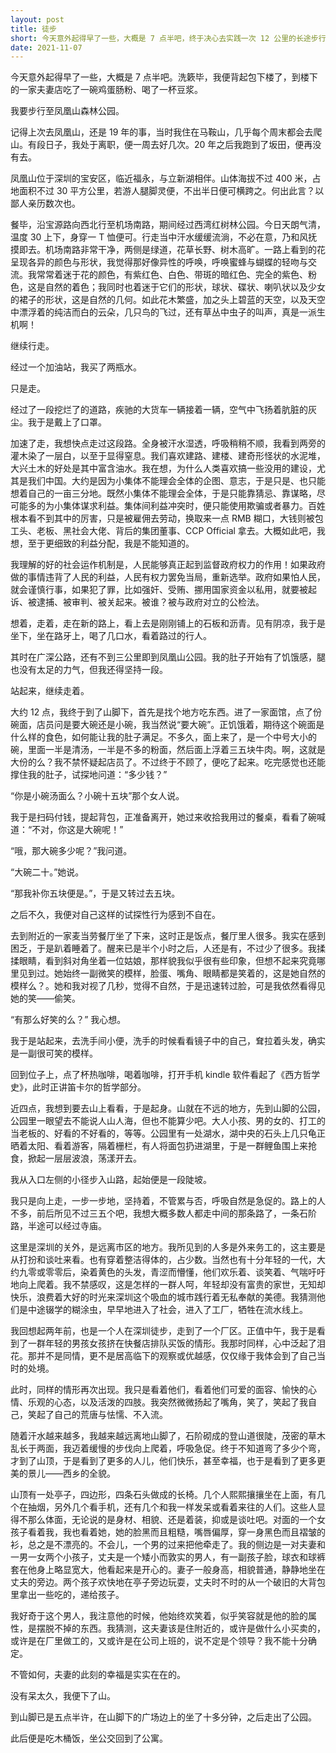 ```yaml
---
layout: post
title: 徒步
short: 今天意外起得早了一些，大概是 7 点半吧，终于决心去实践一次 12 公里的长途步行
date: 2021-11-07
---
```


今天意外起得早了一些，大概是 7 点半吧。洗簌毕，我便背起包下楼了，到楼下的一家夫妻店吃了一碗鸡蛋肠粉、喝了一杯豆浆。

我要步行至凤凰山森林公园。

记得上次去凤凰山，还是 19 年的事，当时我住在马鞍山，几乎每个周末都会去爬山。有段日子，我处于离职，便一周去好几次。20 年之后我跑到了坂田，便再没有去。

凤凰山位于深圳的宝安区，临近福永，与立新湖相伴。山体海拔不过 400 米，占地面积不过 30 平方公里，若游人腿脚灵便，不出半日便可横跨之。何出此言？以鄙人亲历数次也。

餐毕，沿宝源路向西北行至机场南路，期间经过西湾红树林公园。今日天朗气清，温度 30 上下，身穿一 T 恤便可。行走当中汗水缓缓流淌，不必在意，乃和风抚摸即去。机场南路非常干净，两侧是绿道，花草长野、树木高旷。一路上看到的花呈现各异的颜色与形状，我觉得那好像异性的呼唤，呼唤蜜蜂与蝴蝶的轻吻与交流。我常常着迷于花的颜色，有紫红色、白色、带斑的暗红色、完全的紫色、粉色，这是自然的着色；我同时也着迷于它们的形状，球状、碟状、喇叭状以及少女的裙子的形状，这是自然的几何。如此花木繁盛，加之头上碧蓝的天空，以及天空中漂浮着的纯洁而白的云朵，几只鸟的飞过，还有草丛中虫子的叫声，真是一派生机啊！

继续行走。

经过一个加油站，我买了两瓶水。

只是走。

经过了一段挖烂了的道路，疾驰的大货车一辆接着一辆，空气中飞扬着肮脏的灰尘。我于是戴上了口罩。

加速了走，我想快点走过这段路。全身被汗水湿透，呼吸稍稍不顺，我看到两旁的灌木染了一层白，以至于显得窒息。我们喜欢建路、建楼、建奇形怪状的水泥堆，大兴土木的好处是其中富含油水。我在想，为什么人类喜欢搞一些没用的建设，尤其是我们中国。大约是因为小集体不能理会全体的企图、意志，于是只是、也只能想着自己的一亩三分地。既然小集体不能理会全体，于是只能靠猜忌、靠谋略，尽可能多的为小集体谋求利益。集体间利益冲突时，便只能使用欺骗或者暴力。百姓根本看不到其中的厉害，只是被雇佣去劳动，换取来一点 RMB 糊口，大钱则被包工头、老板、黑社会大佬、背后的集团董事、CCP Official 拿去。大概如此吧，我想，至于更细致的利益分配，我是不能知道的。

我理解的好的社会运作机制是，人民能够真正起到监督政府权力的作用！如果政府做的事情违背了人民的利益，人民有权力罢免当局，重新选举。政府如果怕人民，就会谨慎行事，如果犯了罪，比如强奸、受贿、挪用国家资金以私用，就要被起诉、被逮捕、被审判、被关起来。被谁？被与政府对立的公检法。

想着，走着，走在新的路上，看上去是刚刚铺上的石板和沥青。见有阴凉，我于是坐下，坐在路牙上，喝了几口水，看着路过的行人。

其时在广深公路，还有不到三公里即到凤凰山公园。我的肚子开始有了饥饿感，腿也没有太足的力气，但我还得坚持一段。

站起来，继续走着。

大约 12 点，我终于到了山脚下，首先是找个地方吃东西。进了一家面馆，点了份碗面，店员问是要大碗还是小碗，我当然说“要大碗”。正饥饿着，期待这个碗面是什么样的食色，如何能让我的肚子满足。不多久，面上来了，是一个中号大小的碗，里面一半是清汤，一半是不多的粉面，然后面上浮着三五块牛肉。啊，这就是大份的么？我不禁怀疑起店员了。不过终于不顾了，便吃了起来。吃完感觉也还能撑住我的肚子，试探地问道：“多少钱？”

“你是小碗汤面么？小碗十五块”那个女人说。

我于是扫码付钱，提起背包，正准备离开，她过来收拾我用过的餐桌，看看了碗喊道：“不对，你这是大碗呢！”

“哦，那大碗多少呢？”我问道。

“大碗二十。”她说。

“那我补你五块便是。”，于是又转过去五块。

之后不久，我便对自己这样的试探性行为感到不自在。

去到附近的一家麦当劳餐厅坐了下来，这时正是饭点，餐厅里人很多。我实在感到困乏，于是趴着睡着了。醒来已是半个小时之后，人还是有，不过少了很多。我揉揉眼睛，看到斜对角坐着一位姑娘，那样貌我似乎很有些印象，但想不起来究竟哪里见到过。她始终一副微笑的模样，脸蛋、嘴角、眼睛都是笑着的，这是她自然的模样么？。她和我对视了几秒，觉得不自然，于是迅速转过脸，可是我依然看得见她的笑——偷笑。

“有那么好笑的么？” 我心想。

我于是站起来，去洗手间小便，洗手的时候看看镜子中的自己，耷拉着头发，确实是一副很可笑的模样。

回到位子上，点了杯热咖啡，喝着咖啡，打开手机 kindle 软件看起了《西方哲学史》，此时正讲笛卡尔的哲学部分。

近四点，我想到要去山上看看，于是起身。山就在不远的地方，先到山脚的公园，公园里一眼望去不能说人山人海，但也不能算少吧。大人小孩、男的女的、打工的当老板的、好看的不好看的，等等。公园里有一处湖水，湖中央的石头上几只龟正晒着太阳、看着游客，隔着栅栏，有人将面包扔进湖里，于是一群鲤鱼围上来抢食，掀起一层层波浪，荡漾开去。

我从入口左侧的小径步入山路，起始便是一段陡坡。

我只是向上走，一步一步地，坚持着，不管累与否，呼吸自然是急促的。路上的人不多，前后所见不过三五个吧，我想大概多数人都走中间的那条路了，一条石阶路，半途可以经过寺庙。

这里是深圳的关外，是远离市区的地方。我所见到的人多是外来务工的，这主要是从打扮和谈吐来看。也有穿着整洁得体的，占少数。当然也有十分年轻的一代，大约九零或零零后，染着黄色的头发，青涩而懵懂，他们欢乐着、谈笑着、气喘吁吁地向上爬着。我不禁感叹，这是怎样的一群人呵，年轻却没有富贵的家世，无知却快乐，浪费着大好的时光来深圳这个吸血的城市践行着无私奉献的美德。我猜测他们是中途辍学的糊涂虫，早早地进入了社会，进入了工厂，牺牲在流水线上。

我回想起两年前，也是一个人在深圳徒步，走到了一个厂区。正值中午，我于是看到了一群年轻的男孩女孩挤在快餐店排队买饭的情形。我那时同样，心中泛起了泪花。那并不是同情，更不是居高临下的观察或优越感，仅仅缘于我体会到了自己当时的处境。

此时，同样的情形再次出现。我只是看着他们，看着他们可爱的面容、愉快的心情、乐观的心态，以及活泼的四肢。我突然微微扬起了嘴角，笑了，笑起了我自己，笑起了自己的荒唐与怯懦、不入流。

随着汗水越来越多，我越来越远离地山脚了，石阶砌成的登山道很陡，茂密的草木乱长于两面，我迈着缓慢的步伐向上爬着，呼吸急促。终于不知道弯了多少个弯，才到了山顶，于是看到了更多的人儿，他们快乐，甚至幸福，也于是看到了更多更美的景儿——西乡的全貌。

山顶有一处亭子，四边形，四条石头做成的长椅。几个人熙熙攘攘坐在上面，有几个在抽烟，另外几个看手机，还有几个和我一样发呆或看着来往的人们。这些人显得不那么体面，无论说的是身材、相貌、还是着装，抑或是谈吐吧。对面的一个女孩子看着我，我也看着她，她的脸黑而且粗糙，嘴唇偏厚，穿一身黑色而且褶皱的衫，总之是不漂亮的。不会儿，一个男的过来把他牵走了。我的侧边是一对夫妻和一男一女两个小孩子，丈夫是一个矮小而敦实的男人，有一副孩子脸，球衣和球裤套在他身上略显宽大，他看起来是开心的。妻子一般身高，相貌普通，静静地坐在丈夫的旁边。两个孩子欢快地在亭子旁边玩耍，丈夫时不时的从一个破旧的大背包里拿出一些吃的，递给孩子。

我好奇于这个男人，我注意他的时候，他始终欢笑着，似乎笑容就是他的脸的属性，是摆脱不掉的东西。我猜测，这夫妻该是住附近的，或许是做什么小买卖的，或许是在厂里做工的，又或许是在公司上班的，说不定是个领导？我不能十分确定。

不管如何，夫妻的此刻的幸福是实实在在的。

没有呆太久，我便下了山。

到山脚已是五点半许，在山脚下的广场边上的坐了十多分钟，之后走出了公园。

此后便是吃木桶饭，坐公交回到了公寓。

